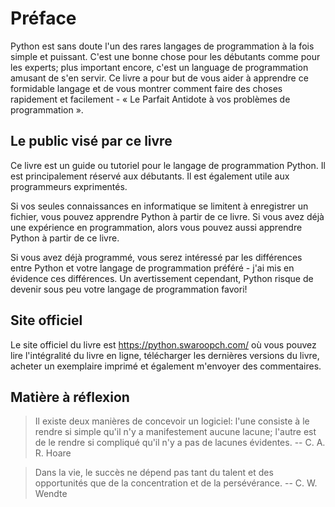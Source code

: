 # Préface

Python est sans doute l'un des rares langages de programmation à la fois simple et puissant. C'est une bonne chose pour les débutants comme pour les experts; plus important encore, c'est un language de programmation amusant de s'en servir. Ce livre a pour but de vous aider à apprendre ce formidable langage et de vous montrer comment faire des choses rapidement et facilement - «&nbsp;Le Parfait Antidote à vos problèmes de programmation&nbsp;».

## Le public visé par ce livre

Ce livre est un guide ou tutoriel pour le langage de programmation Python. Il est principalement réservé aux débutants. Il est également utile aux programmeurs exprimentés.

Si vos seules connaissances en informatique se limitent à enregistrer un fichier, vous pouvez apprendre Python à partir de ce livre. Si vous avez déjà une expérience en programmation, alors vous pouvez aussi apprendre Python à partir de ce livre.

Si vous avez déjà programmé, vous serez intéressé par les différences entre Python et votre langage de programmation préféré - j'ai mis en évidence ces différences. Un avertissement cependant, Python risque de devenir sous peu votre langage de programmation favori!

## Site officiel

Le site officiel du livre est https://python.swaroopch.com/ où vous pouvez lire l'intégralité du livre en ligne, télécharger les dernières versions du livre, acheter un exemplaire imprimé et également m'envoyer des commentaires.

## Matière à réflexion

> Il existe deux manières de concevoir un logiciel: l'une consiste à le rendre si simple qu'il n'y a manifestement aucune lacune; l'autre est de le rendre si compliqué qu'il n'y a pas de lacunes évidentes. -- C. A. R. Hoare

<!-- -->

> Dans la vie, le succès ne dépend pas tant du talent et des opportunités que de la concentration et de la persévérance. -- C. W. Wendte
